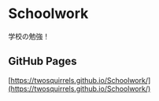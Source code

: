 # Schoolwork

学校の勉強！

## GitHub Pages

[https://twosquirrels.github.io/Schoolwork/](https://twosquirrels.github.io/Schoolwork/)
